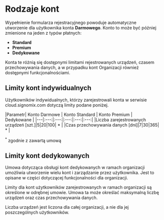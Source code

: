 # Rodzaje kont

Wypełnienie formularza rejestracyjnego powoduje automatyczne utworzenie dla użytkownika konta **Darmowego**. Konto to może być później zmienione na jeden z typów płatnych:

- **Standard**
- **Premium**
- **Dedykowane**

Konta te różnią się dostępnymi limitami rejestrowanych urządzeń, czasem przechowywania danych, a w przypadku kont Organizacji również dostępnymi funkcjonalnościami.

## Limity kont indywidualnych

Użytkowników indywidualnych, którzy zarejestrowali konta w serwisie cloud.signomix.com dotyczą limity podane poniżej.

|Parametr| Konto Darmowe | Konto Standard | Konto Premium | Dedykowane |
|---|:---:|:---:|:---:|:---:|:---:|
|Liczba zarejestrowanych urządzeń [szt.]|5|20|100| * |
|Czas przechowywania danych [dni]|7|30|365| * |

<sup>*</sup> zgodnie z zawartą umową

## Limity kont dedykowanych

Umowa dotycząca obsługi kont dedykowanych w ramach organizacji umożliwia utworzenie wielu kont i zarządzanie przez użytkownika. Jest to opisane w części dotyczącej funkcjonalności dla organizacji.

Limity dla kont użytkowników zarejestrowanych w ramach organizacji są określone w odrębnej umowie. Umowa ta może  określać maksymalną liczbę urządzeń oraz czas przechowywania danych.

Liczba urządzeń jest liczona dla całej organizacji, a nie dla jej poszczególnych użytkowników.

<style>
    table, th, td {
        border: 1px solid black;
        padding-left:1rem;
        padding-right: 1rem;
    }
</style>
